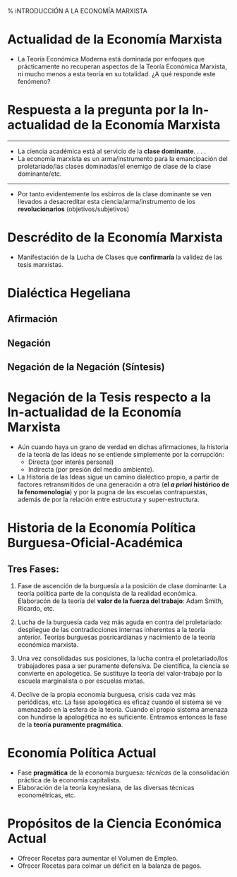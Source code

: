 % iNTRODUCCIÓN A LA ECONOMÍA MARXISTA

# Actualidad de la Economía Marxista

- La Teoría Económica Moderna está dominada por enfoques que prácticamente no recuperan aspectos de la Teoría Económica Marxista, ni mucho menos a esta teoría en su totalidad. ¿A qué responde este fenómeno? 

# Respuesta a la pregunta por la In-actualidad de la Economía Marxista

---

- La ciencia académica está al servicio de la __clase dominante__. 
. . .
- La economía marxista es un arma/instrumento para la emancipación del proletariado/las clases dominadas/el enemigo de clase de la clase dominante/etc.
----
- Por tanto evidentemente los esbirros de la clase dominante se ven llevados a desacreditar esta ciencia/arma/instrumento de los __revolucionarios__ (objetivos/subjetivos) 

# Descrédito de la Economía Marxista

- Manifestación de la Lucha de Clases que __confirmaría__ la validez de las tesis marxistas. 

# Dialéctica Hegeliana

## Afirmación 
## Negación
## Negación de la Negación (Síntesis)

# Negación de la Tesis respecto a la In-actualidad de la Economía Marxista

- Aún cuando haya un grano de verdad en dichas afirmaciones, la historia de la teoría de las ideas no se entiende simplemente por la corrupción: 
	- Directa (por interés personal)
	- Indirecta (por presión del medio ambiente). 
- La Historia de las Ideas sigue un camino dialéctico propio, a partir de factores retransmitidos de una generación a otra (__el _a priori_ histórico de la fenomenología__) y por la pugna de las escuelas contrapuestas, además de por la relación entre estructura y super-estructura. 

# Historia de la Economía Política Burguesa-Oficial-Académica

## Tres Fases: 

1. Fase de ascención de la burguesía a la posición de clase dominante: La teoría política parte de la conquista de la realidad económica. Elaboracón de la teoría del __valor de la fuerza del trabajo__: Adam Smith, Ricardo, etc. 
2. Lucha de la burguesía cada vez más aguda en contra del proletariado: despliegue de las contradicciones internas inherentes a la teoría anterior. Teorías burguesas posricardianas y nacimiento de la teoría económica marxista. 
3. Una vez consolidadas sus posiciones, la lucha contra el proletariado/los trabajadores pasa a ser puramente defensiva. De científica, la ciencia se convierte en apologética. Se sustituye la teoría del valor-trabajo por la escuela marginalista o por escuelas mixtas. 

4. Declive de la propia economía burguesa, crisis cada vez más periódicas, etc. La fase apologética es eficaz cuando el sistema se ve amenazado en la esfera de la teoría. Cuando el propio sistema amenaza con hundirse la apologética no es suficiente. Entramos entonces la fase de la __teoría puramente pragmática__. 

# Economía Política Actual

- Fase __pragmática__ de la economía burguesa: _técnicas_ de la consolidación práctica de la economía capitalista. 
- Elaboración de la teoría keynesiana, de las diversas técnicas econométricas, etc. 

# Propósitos de la Ciencia Económica Actual

- Ofrecer Recetas para aumentar el Volumen de Empleo. 
- Ofrecer Recetas para colmar un déficit en la balanza de pagos. 




